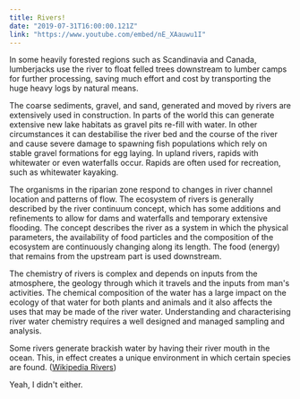 ```yaml
---
title: Rivers!
date: "2019-07-31T16:00:00.121Z"
link: "https://www.youtube.com/embed/nE_XAauwu1I"
---
```


In some heavily forested regions such as Scandinavia and Canada, lumberjacks use the river to float felled trees downstream to lumber camps for further processing, saving much effort and cost by transporting the huge heavy logs by natural means.

The coarse sediments, gravel, and sand, generated and moved by rivers are extensively used in construction. In parts of the world this can generate extensive new lake habitats as gravel pits re-fill with water. In other circumstances it can destabilise the river bed and the course of the river and cause severe damage to spawning fish populations which rely on stable gravel formations for egg laying. In upland rivers, rapids with whitewater or even waterfalls occur. Rapids are often used for recreation, such as whitewater kayaking.

The organisms in the riparian zone respond to changes in river channel location and patterns of flow. The ecosystem of rivers is generally described by the river continuum concept, which has some additions and refinements to allow for dams and waterfalls and temporary extensive flooding. The concept describes the river as a system in which the physical parameters, the availability of food particles and the composition of the ecosystem are continuously changing along its length. The food (energy) that remains from the upstream part is used downstream.

The chemistry of rivers is complex and depends on inputs from the atmosphere, the geology through which it travels and the inputs from man's activities. The chemical composition of the water has a large impact on the ecology of that water for both plants and animals and it also affects the uses that may be made of the river water. Understanding and characterising river water chemistry requires a well designed and managed sampling and analysis.

Some rivers generate brackish water by having their river mouth in the ocean. This, in effect creates a unique environment in which certain species are found.
([Wikipedia Rivers](https://en.wikipedia.org/wiki/River))

Yeah, I didn't either.
